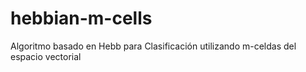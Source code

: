 # hebbian-m-cells
Algoritmo basado en Hebb para Clasificación utilizando m-celdas del espacio vectorial
